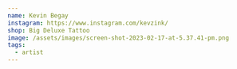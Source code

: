 ```yaml
---
name: Kevin Begay
instagram: https://www.instagram.com/kevzink/
shop: Big Deluxe Tattoo
image: /assets/images/screen-shot-2023-02-17-at-5.37.41-pm.png
tags:
  - artist
---
```

